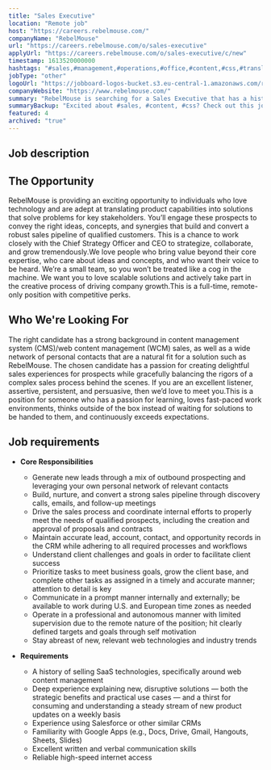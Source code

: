 ```yaml
---
title: "Sales Executive"
location: "Remote job"
host: "https://careers.rebelmouse.com/"
companyName: "RebelMouse"
url: "https://careers.rebelmouse.com/o/sales-executive"
applyUrl: "https://careers.rebelmouse.com/o/sales-executive/c/new"
timestamp: 1613520000000
hashtags: "#sales,#management,#operations,#office,#content,#css,#translation,#crm"
jobType: "other"
logoUrl: "https://jobboard-logos-bucket.s3.eu-central-1.amazonaws.com/rebelmouse-inc-"
companyWebsite: "https://www.rebelmouse.com/"
summary: "RebelMouse is searching for a Sales Executive that has a history of selling SaaS technologies, specifically around web content management."
summaryBackup: "Excited about #sales, #content, #css? Check out this job post!"
featured: 4
archived: "true"
---
```


## Job description

## The Opportunity

RebelMouse is providing an exciting opportunity to individuals who love technology and are adept at translating product capabilities into solutions that solve problems for key stakeholders. You’ll engage these prospects to convey the right ideas, concepts, and synergies that build and convert a robust sales pipeline of qualified customers. This is a chance to work closely with the Chief Strategy Officer and CEO to strategize, collaborate, and grow tremendously.We love people who bring value beyond their core expertise, who care about ideas and concepts, and who want their voice to be heard. We’re a small team, so you won’t be treated like a cog in the machine. We want you to love scalable solutions and actively take part in the creative process of driving company growth.This is a full-time, remote-only position with competitive perks.

## Who We're Looking For

The right candidate has a strong background in content management system (CMS)/web content management (WCM) sales, as well as a wide network of personal contacts that are a natural fit for a solution such as RebelMouse. The chosen candidate has a passion for creating delightful sales experiences for prospects while gracefully balancing the rigors of a complex sales process behind the scenes. If you are an excellent listener, assertive, persistent, and persuasive, then we’d love to meet you.This is a position for someone who has a passion for learning, loves fast-paced work environments, thinks outside of the box instead of waiting for solutions to be handed to them, and continuously exceeds expectations.

## Job requirements

*   **Core Responsibilities**
    *   Generate new leads through a mix of outbound prospecting and leveraging your own personal network of relevant contacts
    *   Build, nurture, and convert a strong sales pipeline through discovery calls, emails, and follow-up meetings
    *   Drive the sales process and coordinate internal efforts to properly meet the needs of qualified prospects, including the creation and approval of proposals and contracts
    *   Maintain accurate lead, account, contact, and opportunity records in the CRM while adhering to all required processes and workflows
    *   Understand client challenges and goals in order to facilitate client success
    *   Prioritize tasks to meet business goals, grow the client base, and complete other tasks as assigned in a timely and accurate manner; attention to detail is key
    *   Communicate in a prompt manner internally and externally; be available to work during U.S. and European time zones as needed
    *   Operate in a professional and autonomous manner with limited supervision due to the remote nature of the position; hit clearly defined targets and goals through self motivation
    *   Stay abreast of new, relevant web technologies and industry trends

*   **Requirements**
    *   A history of selling SaaS technologies, specifically around web content management
    *   Deep experience explaining new, disruptive solutions — both the strategic benefits and practical use cases — and a thirst for consuming and understanding a steady stream of new product updates on a weekly basis
    *   Experience using Salesforce or other similar CRMs
    *   Familiarity with Google Apps (e.g., Docs, Drive, Gmail, Hangouts, Sheets, Slides)
    *   Excellent written and verbal communication skills
    *   Reliable high-speed internet access
